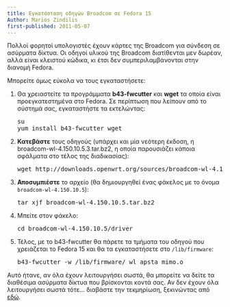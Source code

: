 ```yaml
---
title: Εγκατάσταση οδηγών Broadcom σε Fedora 15
Author: Marios Zindilis
first-published: 2011-05-07
---
```


Πολλοί φορητοί υπολογιστές έχουν κάρτες της Broadcom για σύνδεση σε ασύρματα δίκτυα. Οι οδηγοί υλικού της Broadcom διατίθενται μεν δωρέαν, αλλά είναι κλειστού κώδικα, κι έτσι δεν συμπεριλαμβάνονται στην διανομή Fedora. 

<!-- read more -->

Μπορείτε όμως εύκολα να τους εγκαταστήσετε:
<ol><li>Θα χρειαστείτε τα προγράμματα <strong>b43-fwcutter</strong> και <strong>wget</strong> τα οποία είναι προεγκατεστημένα στο Fedora. Σε περίπτωση που λείπουν από το σύστημά σας, εγκαταστήστε τα εκτελώντας:<pre>su
yum install b43-fwcutter wget</pre></li>
<li><strong>Κατεβάστε</strong> τους οδηγούς (υπάρχει και μία νεότερη έκδοση, η broadcom-wl-4.150.10.5.3.tar.bz2, η οποία παρουσιάζει κάποια σφάλματα στο τέλος της διαδικασίας):<pre>wget http://downloads.openwrt.org/sources/broadcom-wl-4.150.10.5.tar.bz2</pre></li>
<li><strong>Αποσυμπιέστε</strong> το αρχείο (θα δημιουργηθεί ένας φάκελος με το όνομα <code>broadcom-wl-4.150.10.5</code>):<pre>tar xjf broadcom-wl-4.150.10.5.tar.bz2</pre></li>
<li>Μπείτε στον φάκελο:<pre>cd broadcom-wl-4.150.10.5/driver</pre></li>
<li>Τέλος, με το b43-fwcutter θα πάρετε τα τμήματα του οδηγού που χρειάζεται το Fedora 15 και θα τα εγκαταστήσετε στο <code>/lib/firmware</code>:<pre>b43-fwcutter -w /lib/firmware/ wl_apsta_mimo.o</pre></li>
</ol>

Αυτό ήτανε, αν όλα έχουν λειτουργήσει σωστά, θα μπορείτε να δείτε τα διαθέσιμα ασύρματα δίκτυα που βρίσκονται κοντά
σας. Αν δεν έχουν όλα λειτουργήσει σωστά τότε… διαβάστε την τεκμηρίωση, ξεκινώντας από
<a href="https://web.archive.org/web/20110510161723/http://linuxwireless.org/en/users/Drivers/b43">εδώ</a>.
